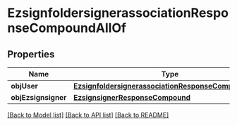 # EzsignfoldersignerassociationResponseCompoundAllOf

## Properties
Name | Type | Description | Notes
------------ | ------------- | ------------- | -------------
**objUser** | [**EzsignfoldersignerassociationResponseCompoundUser**](EzsignfoldersignerassociationResponseCompoundUser.md) |  | [optional] 
**objEzsignsigner** | [**EzsignsignerResponseCompound**](EzsignsignerResponseCompound.md) |  | [optional] 

[[Back to Model list]](../README.md#documentation-for-models) [[Back to API list]](../README.md#documentation-for-api-endpoints) [[Back to README]](../README.md)


